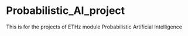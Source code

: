 # Probabilistic_AI_project
This is for the projects of ETHz module Probabilistic Artificial Intelligence  
